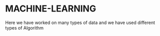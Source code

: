 # MACHINE-LEARNING
Here we have worked on many types of data and we have used different types of Algorithm
